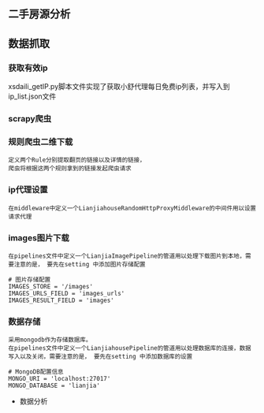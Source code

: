 ## 二手房源分析

##  数据抓取
    
### 获取有效ip
xsdaili_getIP.py脚本文件实现了获取小舒代理每日免费ip列表，并写入到ip_list.json文件
### scrapy爬虫
### 规则爬虫二维下载
    定义两个Rule分别提取翻页的链接以及详情的链接，
    爬虫将根据这两个规则拿到的链接发起爬虫请求
### ip代理设置
    在middleware中定义一个LianjiahouseRandomHttpProxyMiddleware的中间件用以设置请求代理
### images图片下载
    在pipelines文件中定义一个LianjiaImagePipeline的管道用以处理下载图片到本地，需要注意的是， 要先在setting 中添加图片存储配置
```
# 图片存储配置
IMAGES_STORE = '/images'
IMAGES_URLS_FIELD = 'images_urls'
IMAGES_RESULT_FIELD = 'images'
```
### 数据存储
    采用mongodb作为存储数据库。
    在pipelines文件中定义一个LianjiahousePipeline的管道用以处理数据库的连接，数据写入以及关闭，需要注意的是， 要先在setting 中添加数据库的设置
```
# MongoDB配置信息
MONGO_URI = 'localhost:27017'
MONGO_DATABASE = 'lianjia'
```
- 数据分析